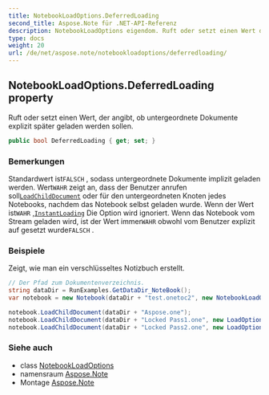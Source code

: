 ```yaml
---
title: NotebookLoadOptions.DeferredLoading
second_title: Aspose.Note für .NET-API-Referenz
description: NotebookLoadOptions eigendom. Ruft oder setzt einen Wert der angibt ob untergeordnete Dokumente explizit später geladen werden sollen.
type: docs
weight: 20
url: /de/net/aspose.note/notebookloadoptions/deferredloading/
---
```

## NotebookLoadOptions.DeferredLoading property

Ruft oder setzt einen Wert, der angibt, ob untergeordnete Dokumente explizit später geladen werden sollen.

```csharp
public bool DeferredLoading { get; set; }
```

### Bemerkungen

Standardwert ist`FALSCH` , sodass untergeordnete Dokumente implizit geladen werden. Wert`WAHR` zeigt an, dass der Benutzer anrufen soll[`LoadChildDocument`](../../notebook/loadchilddocument/) oder für den untergeordneten Knoten jedes Notebooks, nachdem das Notebook selbst geladen wurde. Wenn der Wert ist`WAHR` ,[`InstantLoading`](../instantloading/) Die Option wird ignoriert. Wenn das Notebook vom Stream geladen wird, ist der Wert immer`WAHR` obwohl vom Benutzer explizit auf gesetzt wurde`FALSCH` .

### Beispiele

Zeigt, wie man ein verschlüsseltes Notizbuch erstellt.

```csharp
// Der Pfad zum Dokumentenverzeichnis.
string dataDir = RunExamples.GetDataDir_NoteBook();
var notebook = new Notebook(dataDir + "test.onetoc2", new NotebookLoadOptions() { DeferredLoading = true });

notebook.LoadChildDocument(dataDir + "Aspose.one");  
notebook.LoadChildDocument(dataDir + "Locked Pass1.one", new LoadOptions() { DocumentPassword = "pass" });
notebook.LoadChildDocument(dataDir + "Locked Pass2.one", new LoadOptions() { DocumentPassword = "pass2" });
```

### Siehe auch

* class [NotebookLoadOptions](../)
* namensraum [Aspose.Note](../../notebookloadoptions/)
* Montage [Aspose.Note](../../../)



